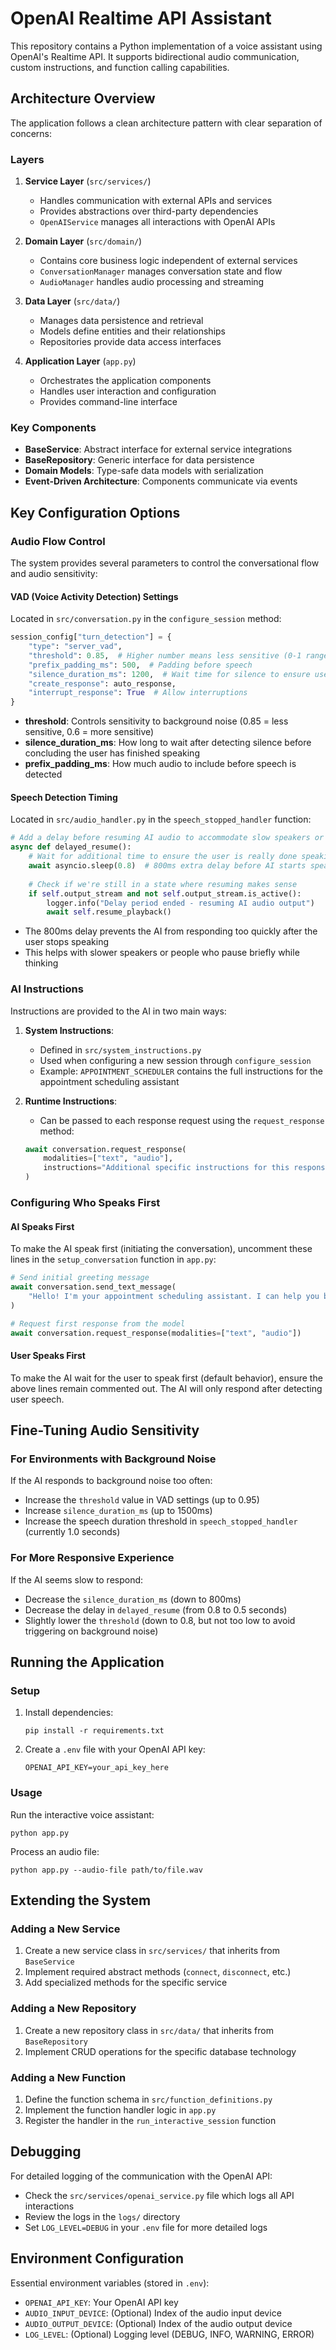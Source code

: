 # OpenAI Realtime API Assistant

This repository contains a Python implementation of a voice assistant using OpenAI's Realtime API. It supports bidirectional audio communication, custom instructions, and function calling capabilities.

## Architecture Overview

The application follows a clean architecture pattern with clear separation of concerns:

### Layers

1. **Service Layer** (`src/services/`)
   - Handles communication with external APIs and services
   - Provides abstractions over third-party dependencies
   - `OpenAIService` manages all interactions with OpenAI APIs

2. **Domain Layer** (`src/domain/`)
   - Contains core business logic independent of external services
   - `ConversationManager` manages conversation state and flow
   - `AudioManager` handles audio processing and streaming

3. **Data Layer** (`src/data/`)
   - Manages data persistence and retrieval
   - Models define entities and their relationships
   - Repositories provide data access interfaces

4. **Application Layer** (`app.py`)
   - Orchestrates the application components
   - Handles user interaction and configuration
   - Provides command-line interface

### Key Components

- **BaseService**: Abstract interface for external service integrations
- **BaseRepository**: Generic interface for data persistence
- **Domain Models**: Type-safe data models with serialization
- **Event-Driven Architecture**: Components communicate via events

## Key Configuration Options

### Audio Flow Control

The system provides several parameters to control the conversational flow and audio sensitivity:

#### VAD (Voice Activity Detection) Settings

Located in `src/conversation.py` in the `configure_session` method:

```python
session_config["turn_detection"] = {
    "type": "server_vad",
    "threshold": 0.85,  # Higher number means less sensitive (0-1 range)
    "prefix_padding_ms": 500,  # Padding before speech
    "silence_duration_ms": 1200,  # Wait time for silence to ensure user is done speaking
    "create_response": auto_response,
    "interrupt_response": True  # Allow interruptions
}
```

- **threshold**: Controls sensitivity to background noise (0.85 = less sensitive, 0.6 = more sensitive)
- **silence_duration_ms**: How long to wait after detecting silence before concluding the user has finished speaking
- **prefix_padding_ms**: How much audio to include before speech is detected

#### Speech Detection Timing

Located in `src/audio_handler.py` in the `speech_stopped_handler` function:

```python
# Add a delay before resuming AI audio to accommodate slow speakers or brief pauses
async def delayed_resume():
    # Wait for additional time to ensure the user is really done speaking
    await asyncio.sleep(0.8)  # 800ms extra delay before AI starts speaking again
    
    # Check if we're still in a state where resuming makes sense
    if self.output_stream and not self.output_stream.is_active():
        logger.info("Delay period ended - resuming AI audio output")
        await self.resume_playback()
```

- The 800ms delay prevents the AI from responding too quickly after the user stops speaking
- This helps with slower speakers or people who pause briefly while thinking

### AI Instructions

Instructions are provided to the AI in two main ways:

1. **System Instructions**:
   - Defined in `src/system_instructions.py`
   - Used when configuring a new session through `configure_session`
   - Example: `APPOINTMENT_SCHEDULER` contains the full instructions for the appointment scheduling assistant

2. **Runtime Instructions**:
   - Can be passed to each response request using the `request_response` method:
   ```python
   await conversation.request_response(
       modalities=["text", "audio"],
       instructions="Additional specific instructions for this response"
   )
   ```

### Configuring Who Speaks First

#### AI Speaks First

To make the AI speak first (initiating the conversation), uncomment these lines in the `setup_conversation` function in `app.py`:

```python
# Send initial greeting message
await conversation.send_text_message(
    "Hello! I'm your appointment scheduling assistant. I can help you book appointments for our services including consultations, basic services, and premium services. Please let me know how I can assist you today."
)

# Request first response from the model
await conversation.request_response(modalities=["text", "audio"])
```

#### User Speaks First

To make the AI wait for the user to speak first (default behavior), ensure the above lines remain commented out. The AI will only respond after detecting user speech.

## Fine-Tuning Audio Sensitivity

### For Environments with Background Noise

If the AI responds to background noise too often:
- Increase the `threshold` value in VAD settings (up to 0.95)
- Increase `silence_duration_ms` (up to 1500ms)
- Increase the speech duration threshold in `speech_stopped_handler` (currently 1.0 seconds)

### For More Responsive Experience

If the AI seems slow to respond:
- Decrease the `silence_duration_ms` (down to 800ms)
- Decrease the delay in `delayed_resume` (from 0.8 to 0.5 seconds)
- Slightly lower the `threshold` (down to 0.8, but not too low to avoid triggering on background noise)

## Running the Application

### Setup

1. Install dependencies:
   ```
   pip install -r requirements.txt
   ```

2. Create a `.env` file with your OpenAI API key:
   ```
   OPENAI_API_KEY=your_api_key_here
   ```

### Usage

Run the interactive voice assistant:
```
python app.py
```

Process an audio file:
```
python app.py --audio-file path/to/file.wav
```

## Extending the System

### Adding a New Service

1. Create a new service class in `src/services/` that inherits from `BaseService`
2. Implement required abstract methods (`connect`, `disconnect`, etc.)
3. Add specialized methods for the specific service

### Adding a New Repository

1. Create a new repository class in `src/data/` that inherits from `BaseRepository`
2. Implement CRUD operations for the specific database technology

### Adding a New Function

1. Define the function schema in `src/function_definitions.py`
2. Implement the function handler logic in `app.py`
3. Register the handler in the `run_interactive_session` function

## Debugging

For detailed logging of the communication with the OpenAI API:
- Check the `src/services/openai_service.py` file which logs all API interactions
- Review the logs in the `logs/` directory
- Set `LOG_LEVEL=DEBUG` in your `.env` file for more detailed logs

## Environment Configuration

Essential environment variables (stored in `.env`):
- `OPENAI_API_KEY`: Your OpenAI API key
- `AUDIO_INPUT_DEVICE`: (Optional) Index of the audio input device
- `AUDIO_OUTPUT_DEVICE`: (Optional) Index of the audio output device
- `LOG_LEVEL`: (Optional) Logging level (DEBUG, INFO, WARNING, ERROR) 